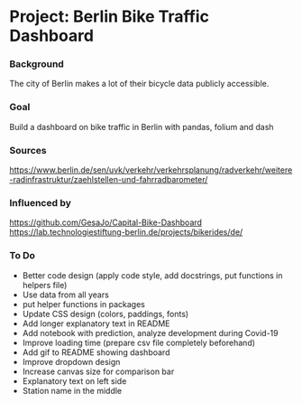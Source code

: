 # Project: Berlin Bike Traffic Dashboard


### Background

The city of Berlin makes a lot of their bicycle data publicly accessible.

### Goal

Build a dashboard on bike traffic in Berlin with pandas, folium and dash

### Sources

https://www.berlin.de/sen/uvk/verkehr/verkehrsplanung/radverkehr/weitere-radinfrastruktur/zaehlstellen-und-fahrradbarometer/

### Influenced by

https://github.com/GesaJo/Capital-Bike-Dashboard
https://lab.technologiestiftung-berlin.de/projects/bikerides/de/

### To Do

* Better code design (apply code style, add docstrings, put functions in helpers file)
* Use data from all years
* put helper functions in packages
* Update CSS design (colors, paddings, fonts)
* Add longer explanatory text in README
* Add notebook with prediction, analyze development during Covid-19
* Improve loading time (prepare csv file completely beforehand)
* Add gif to README showing dashboard
* Improve dropdown design
* Increase canvas size for comparison bar
* Explanatory text on left side
* Station name in the middle
